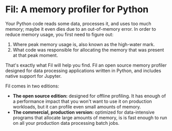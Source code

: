 # Fil: A memory profiler for Python

Your Python code reads some data, processes it, and uses too much memory; maybe it even dies due to an out-of-memory error.
In order to reduce memory usage, you first need to figure out:

1. Where peak memory usage is, also known as the high-water mark.
2. What code was responsible for allocating the memory that was present at that peak moment.

That's exactly what Fil will help you find.
Fil an open source memory profiler designed for data processing applications written in Python, and includes native support for Jupyter.

Fil comes in two editions:

* **The open source edition:** designed for offline profiling.
  It has enough of a performance impact that you won't want to use it on production workloads, but it can profile even small amounts of memory.
* **The commercial, production version:** optimized for data-intensive programs that allocate large amounts of memory, is is fast enough to run on all your production data processing batch jobs.
